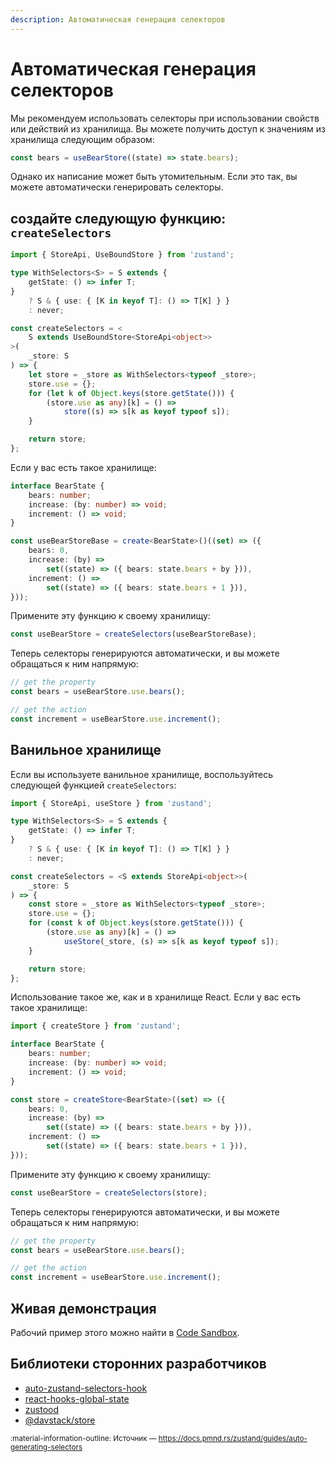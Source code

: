 ```yaml
---
description: Автоматическая генерация селекторов
---
```


# Автоматическая генерация селекторов

Мы рекомендуем использовать селекторы при использовании свойств или действий из хранилища. Вы можете получить доступ к значениям из хранилища следующим образом:

```typescript
const bears = useBearStore((state) => state.bears);
```

Однако их написание может быть утомительным. Если это так, вы можете автоматически генерировать селекторы.

## создайте следующую функцию: `createSelectors`

```typescript
import { StoreApi, UseBoundStore } from 'zustand';

type WithSelectors<S> = S extends {
    getState: () => infer T;
}
    ? S & { use: { [K in keyof T]: () => T[K] } }
    : never;

const createSelectors = <
    S extends UseBoundStore<StoreApi<object>>
>(
    _store: S
) => {
    let store = _store as WithSelectors<typeof _store>;
    store.use = {};
    for (let k of Object.keys(store.getState())) {
        (store.use as any)[k] = () =>
            store((s) => s[k as keyof typeof s]);
    }

    return store;
};
```

Если у вас есть такое хранилище:

```typescript
interface BearState {
    bears: number;
    increase: (by: number) => void;
    increment: () => void;
}

const useBearStoreBase = create<BearState>()((set) => ({
    bears: 0,
    increase: (by) =>
        set((state) => ({ bears: state.bears + by })),
    increment: () =>
        set((state) => ({ bears: state.bears + 1 })),
}));
```

Примените эту функцию к своему хранилищу:

```typescript
const useBearStore = createSelectors(useBearStoreBase);
```

Теперь селекторы генерируются автоматически, и вы можете обращаться к ним напрямую:

```typescript
// get the property
const bears = useBearStore.use.bears();

// get the action
const increment = useBearStore.use.increment();
```

## Ванильное хранилище

Если вы используете ванильное хранилище, воспользуйтесь следующей функцией `createSelectors`:

```typescript
import { StoreApi, useStore } from 'zustand';

type WithSelectors<S> = S extends {
    getState: () => infer T;
}
    ? S & { use: { [K in keyof T]: () => T[K] } }
    : never;

const createSelectors = <S extends StoreApi<object>>(
    _store: S
) => {
    const store = _store as WithSelectors<typeof _store>;
    store.use = {};
    for (const k of Object.keys(store.getState())) {
        (store.use as any)[k] = () =>
            useStore(_store, (s) => s[k as keyof typeof s]);
    }

    return store;
};
```

Использование такое же, как и в хранилище React. Если у вас есть такое хранилище:

```typescript
import { createStore } from 'zustand';

interface BearState {
    bears: number;
    increase: (by: number) => void;
    increment: () => void;
}

const store = createStore<BearState>((set) => ({
    bears: 0,
    increase: (by) =>
        set((state) => ({ bears: state.bears + by })),
    increment: () =>
        set((state) => ({ bears: state.bears + 1 })),
}));
```

Примените эту функцию к своему хранилищу:

```typescript
const useBearStore = createSelectors(store);
```

Теперь селекторы генерируются автоматически, и вы можете обращаться к ним напрямую:

```typescript
// get the property
const bears = useBearStore.use.bears();

// get the action
const increment = useBearStore.use.increment();
```

## Живая демонстрация

Рабочий пример этого можно найти в [Code Sandbox](https://codesandbox.io/s/zustand-auto-generate-selectors-forked-rl8v5e?file=/src/selectors.ts).

## Библиотеки сторонних разработчиков

-   [auto-zustand-selectors-hook](https://github.com/Albert-Gao/auto-zustand-selectors-hook)
-   [react-hooks-global-state](https://github.com/dai-shi/react-hooks-global-state)
-   [zustood](https://github.com/udecode/zustood)
-   [@davstack/store](https://www.npmjs.com/package/@davstack/store)

<small>:material-information-outline: Источник &mdash; <https://docs.pmnd.rs/zustand/guides/auto-generating-selectors></small>

